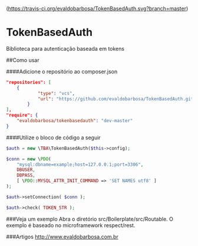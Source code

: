 (https://travis-ci.org/evaldobarbosa/TokenBasedAuth.svg?branch=master)

# TokenBasedAuth
Biblioteca para autenticação baseada em tokens

##Como usar

####Adicione o repositório ao composer.json

```json
"repositories": [
	{
            "type": "vcs",
            "url": "https://github.com/evaldobarbosa/TokenBasedAuth.git"
        }
],
"require": {
	"evaldobarbosa/tokenbasedauth": "dev-master"
}
```

####Utilize o bloco de código a seguir
```php
$auth = new \TBA\TokenBasedAuth($this->config);

$conn = new \PDO(
	"mysql:dbname=example;host=127.0.0.1;port=3306",
	DBUSER,
	DBPASS,
	[ \PDO::MYSQL_ATTR_INIT_COMMAND => 'SET NAMES utf8' ]
);

$auth->setConnection( $conn );

$auth->check( TOKEN_STR );
```

###Veja um exemplo
Abra o diretório src/Boilerplate/src/Routable. O exemplo é baseado no microframework respect/rest.

###Artigos
http://www.evaldobarbosa.com.br
